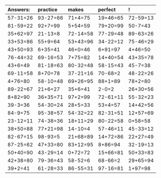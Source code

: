 | Answers: | practice | makes | perfect | ! |
| :--- | :--- | :--- | :--- | :--- |
| 57-31=26 | 93-27=66 | 71+4=75 | 19+46=65 | 72-59=13 | 
| 81-59=22 | 92+7=99 | 5+54=59 | 79+20=99 | 50-7=43 | 
| 35+62=97 | 21-13=8 | 72-14=58 | 77-29=48 | 89-63=26 | 
| 33+53=86 | 55+9=64 | 53+43=96 | 34-22=12 | 75-46=29 | 
| 43+50=93 | 6+35=41 | 46+0=46 | 6+91=97 | 4+46=50 | 
| 76-44=32 | 69-16=53 | 7+75=82 | 14+40=54 | 43+35=78 | 
| 43+6=49 | 81-18=63 | 80-32=48 | 58-15=43 | 45-7=38 | 
| 69-11=58 | 8+70=78 | 37-21=16 | 70-68=2 | 48-22=26 | 
| 4+76=80 | 58-10=48 | 69+26=95 | 88+1=89 | 78+2=80 | 
| 89-22=67 | 21+6=27 | 35+6=41 | 2-0=2 | 26+30=56 | 
| 8+82=90 | 36+35=71 | 97+2=99 | 72-61=11 | 55-32=23 | 
| 39-3=36 | 54-30=24 | 28+5=33 | 53+4=57 | 14+42=56 | 
| 84-9=75 | 95-38=57 | 54-32=22 | 82-31=51 | 12+57=69 | 
| 23-12=11 | 74-38=36 | 18+11=29 | 80-22=58 | 0+58=58 | 
| 38+50=88 | 77+21=98 | 14-10=4 | 57-46=11 | 45-33=12 | 
| 82-67=15 | 98-93=5 | 21+68=89 | 14+72=86 | 22+27=49 | 
| 87-25=62 | 47+33=80 | 83+12=95 | 8+86=94 | 32-19=13 | 
| 50+40=90 | 43-29=14 | 0+72=72 | 15+66=81 | 50+33=83 | 
| 42+38=80 | 79-36=43 | 58-52=6 | 68-66=2 | 29+65=94 | 
| 39+2=41 | 61-28=33 | 86-55=31 | 97-16=81 | 1+97=98 | 
